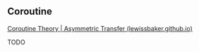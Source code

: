 ## Coroutine

[Coroutine Theory | Asymmetric Transfer (lewissbaker.github.io)](https://lewissbaker.github.io/2017/09/25/coroutine-theory)

TODO